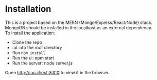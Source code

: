 # Installation

This is a project based on the MERN (Mongo/Express/React/Node) stack. MongoDB should be installed in the localhost as an external dependency. 
To install the application:

   - Clone the repo
   - cd into the root directory
   - Run `npm install`
   - Run the ui: npm start
   - Run the server: node server.js

Open [http://localhost:3000](http://localhost:3000) to view it in the browser.
